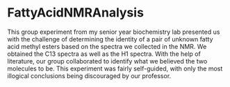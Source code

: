 # FattyAcidNMRAnalysis
This group experiment from my senior year biochemistry lab presented us with the challenge of determining the identity of a pair of unknown fatty acid methyl esters based on the spectra we collected in the NMR. We obtained the C13 spectra as well as the H1 spectra. With the help of literature, our group collaborated to identify what we believed the two molecules to be. This experiment was fairly self-guided, with only the most illogical conclusions being discouraged by our professor.
